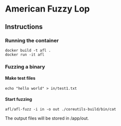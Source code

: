 # American Fuzzy Lop

## Instructions

### Running the container

```
docker build -t afl .
docker run -it afl
```

### Fuzzing a binary

#### Make test files

`echo "hello world" > in/test1.txt`

#### Start fuzzing

`afl/afl-fuzz -i in -o out ./coreutils-build/bin/cat `

The output files will be stored in /app/out.